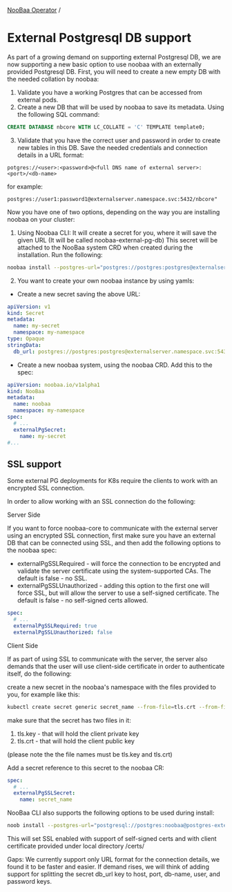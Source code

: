 [NooBaa Operator](../README.md) /

# External Postgresql DB support

As part of a growing demand on supporting external Postgresql DB, we are now supporting a new basic option to use noobaa with an externally provided Postgresql DB. First, you will need to create a new empty DB with the needed collation by noobaa:
1. Validate you have a working Postgres that can be accessed from external pods.
2. Create a new DB that will be used by noobaa to save its metadata. Using the following SQL command:
```sql
CREATE DATABASE nbcore WITH LC_COLLATE = 'C' TEMPLATE template0;
```
3. Validate that you have the correct user and password in order to create new tables in this DB. Save the needed credentials and connection details in a URL format:
```
potgres://<user>:<password>@<full DNS name of external server>:<port>/<db-name>
```
for example:
```
postgres://user1:password1@externalserver.namespace.svc:5432/nbcore"
```
Now you have one of two options, depending on the way you are installing noobaa on your cluster:
1. Using Noobaa CLI: It will create a secret for you, where it will save the given URL (It will be called noobaa-external-pg-db)
This secret will be attached to the NooBaa system CRD when created during the installation. Run the following:
```bash
noobaa install --postgres-url="postgres://postgres:postgres@externalserver.namespace.svc:5432/nbcore"
```
2. You want to create your own noobaa instance by using yamls:
- Create a new secret saving the above URL:
```yaml
apiVersion: v1
kind: Secret
metadata:
  name: my-secret
  namespace: my-namespace
type: Opaque
stringData:
  db_url: postgres://postgres:postgres@externalserver.namespace.svc:5432/nbcore
```

- Create a new noobaa system, using the noobaa CRD. Add this to the spec:
```yaml
apiVersion: noobaa.io/v1alpha1
kind: NooBaa
metadata:
  name: noobaa
  namespace: my-namespace
spec:
  # ...
  externalPgSecret:
    name: my-secret
#...
```
## SSL support

Some external PG deployments for K8s require the clients to work with an encrypted SSL connection.

In order to allow working with an SSL connection do the following:

Server Side

If you want to force noobaa-core to communicate with the external server using an encrypted SSL connection, first make sure you have an external DB that can be connected using SSL, and then add the following options to the noobaa spec:
* externalPgSSLRequired -  will force the connection to be encrypted and validate the server certificate using the system-supported CAs. The default is false - no SSL.
* externalPgSSLUnauthorized - adding this option to the first one will force SSL, but will allow the server to use a self-signed certificate. The default is false - no self-signed certs allowed.
```yaml
spec:
  # ...
  externalPgSSLRequired: true
  externalPgSSLUnauthorized: false
```

Client Side

If as part of using SSL to communicate with the server, the server also demands that the user will use client-side certificate in order to authenticate itself, do the following:

create a new secret in the noobaa's namespace with the files provided to you, for example like this:

```bash
kubectl create secret generic secret_name --from-file=tls.crt --from-file=tls.key
```
make sure that the secret has two files in it:
1. tls.key - that will hold the client private key
2. tls.crt - that will hold the client public key

(please note the the file names must be tls.key and tls.crt)

Add a secret reference to this secret to the noobaa CR:
```yaml
spec:
  # ...
  externalPgSSLSecret:
    name: secret_name
```
NooBaa CLI also supports the following options to be used during install:
```bash
noob install --postgres-url="postgresql://postgres:noobaa@postgres-external.test.svc.cluster.local:5432/postgres"          --pg-ssl-required --pg-ssl-unauthorized --pg-ssl-key /certs/client.key --pg-ssl-cert /certs/client.crt
```
This will set SSL enabled with support of self-signed certs and with client certificate provided under local directory /certs/

Gaps:
We currently support only URL format for the connection details, we found it to be faster and easier. If demand rises, we will think of adding support for splitting the secret db_url key to host, port, db-name, user, and password keys.




